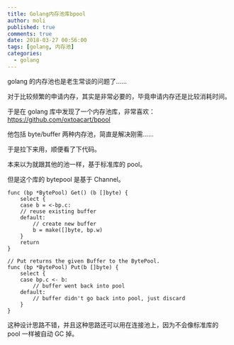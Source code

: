 ```yaml
---
title: Golang内存池库bpool
author: moli
published: true
comments: true
date: 2018-03-27 00:56:00
tags: [golang, 内存池]
categories:
  - golang
---
```


golang 的内存池也是老生常谈的问题了……

对于比较频繁的申请内存，其实是非常必要的，毕竟申请内存还是比较消耗时间。

于是在 golang 库中发现了一个内存池库，非常喜欢：https://github.com/oxtoacart/bpool

他包括 byte/buffer 两种内存池，简直是解决刚需……

于是拉下来用，顺便看了下代码。

本来以为就跟其他的池一样，基于标准库的 pool。

但是这个库的 bytepool 是基于 Channel。

```golang
func (bp *BytePool) Get() (b []byte) {
	select {
	case b = <-bp.c:
	// reuse existing buffer
	default:
		// create new buffer
		b = make([]byte, bp.w)
	}
	return
}

// Put returns the given Buffer to the BytePool.
func (bp *BytePool) Put(b []byte) {
	select {
	case bp.c <- b:
		// buffer went back into pool
	default:
		// buffer didn't go back into pool, just discard
	}
}
```

这种设计思路不错，并且这种思路还可以用在连接池上，因为不会像标准库的 pool 一样被自动 GC 掉。

